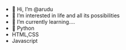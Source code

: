 - 👋 Hi, I’m @arudu
- 👀 I’m interested in life and all its possibilities 
- 🌱 I’m currently learning....
- 🐍 Python
- HTML,CSS
- Javascript

<!---
arudu/arudu is a ✨ special ✨ repository because its `README.md` (this file) appears on your GitHub profile.
You can click the Preview link to take a look at your changes.
--->
